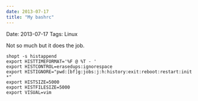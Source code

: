 ```yaml
---
date: 2013-07-17
title: "My bashrc"
---
```

Date: 2013-07-17
Tags: Linux

Not so much but it does the job.

    shopt -s histappend
    export HISTTIMEFORMAT='%F @ %T - '
    export HISTCONTROL=erasedups:ignorespace
    export HISTIGNORE="pwd:[bf]g:jobs:j:h:history:exit:reboot:restart:init *"
    export HISTSIZE=5000
    export HISTFILESIZE=5000
    export VISUAL=vim
